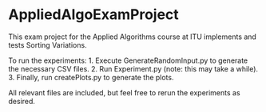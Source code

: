 # AppliedAlgoExamProject

This exam project for the Applied Algorithms course at ITU implements and tests Sorting Variations.

To run the experiments: 1. Execute GenerateRandomInput.py to generate the necessary CSV files. 2. Run Experiment.py (note: this may take a while). 3. Finally, run createPlots.py to generate the plots.

All relevant files are included, but feel free to rerun the experiments as desired.
